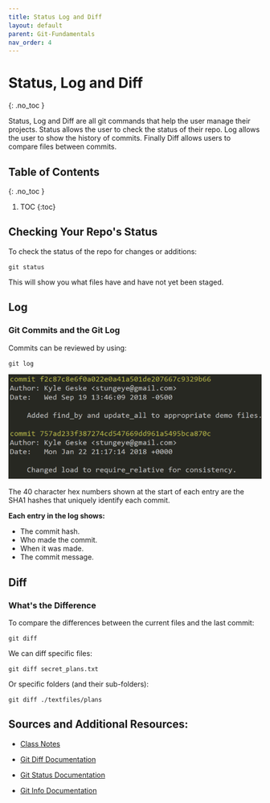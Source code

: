 ```yaml
---
title: Status Log and Diff
layout: default
parent: Git-Fundamentals 
nav_order: 4
---
```


<!-- prettier-ignore-start -->
# Status, Log and Diff
{: .no_toc }

Status, Log and Diff are all git commands that help the user manage their projects. Status allows the user to check the status of their repo. Log allows the user to show the history of commits. Finally Diff allows users to compare files between commits. 

## Table of Contents
{: .no_toc }

1. TOC
{:toc}

<!-- prettier-ignore-end -->
## Checking Your Repo's Status
To check the status of the repo for changes or additions:
```
git status
```
This will show you what files have and have not yet been staged.

## Log
### Git Commits and the Git Log
Commits can be reviewed by using:
```
git log
```

![a screen shot of an example of the commit message: Commit f2c87c8e (this hash is very long, as long as you have the first 8 digits you will be able to track it again) Author: Kyle Geske (userEmail) Date: Wed Sept 19 13:46:09 2018, (Commit message)"Added find_by and update_all to appropriate demo files"](GitLogExample.png)

The 40 character hex numbers shown at the start of each entry are the SHA1 hashes that uniquely identify each commit.

**Each entry in the log shows:**
- The commit hash.
- Who made the commit.
- When it was made.
- The commit message.

## Diff 
### What's the Difference
To compare the differences between the current files and the last commit:
```
git diff
```
We can diff specific files:
```
git diff secret_plans.txt
```
Or specific folders (and their sub-folders):
```
git diff ./textfiles/plans
```


## Sources and Additional Resources:

- [Class Notes](https://stungeye.github.io/Software-Development-And-Documentation-1/01-version-control-tools/index.html#25)

- [Git Diff Documentation](https://git-scm.com/docs/git-diff)

- [Git Status Documentation](https://git-scm.com/docs/git-status)

- [Git Info Documentation](https://git-scm.com/docs/git)
